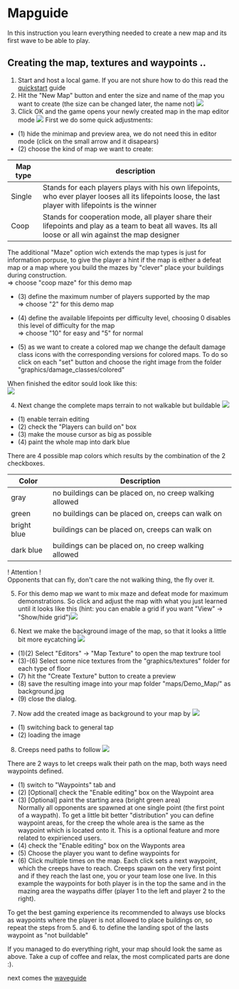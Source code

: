 # Mapguide

In this instruction you learn everything needed to create a new map and its first wave to be able to play.

## Creating the map, textures and waypoints ..

1. Start and host a local game. If you are not shure how to do this read the [quickstart](quickstart.md) guide
2. Hit the "New Map" button and enter the size and name of the map you want to create (the size can be changed later, the name not) ![](images/demo_map_create.png)
3. Click OK and the game opens your newly created map in the map editor mode ![](images/demo_map_general.png)
First we do some quick adjustments:
* (1) hide the minimap and preview area, we do not need this in editor mode (click on the small arrow and it disapears)
* (2) choose the kind of map we want to create:
  
 | Map type | description |
 | --- | --- |
 | Single | Stands for each players plays with his own lifepoints, who ever player looses all its lifepoints loose, the last player with lifepoints is the winner
 | Coop | Stands for cooperation mode, all player share their lifepoints and play as a team to beat all waves. Its all loose or all win against the map designer
 
The additional "Maze" option wich extends the map types is just for information porpuse, to give the player a hint if the map is either a defeat map or a map where you build the mazes by "clever" place your buildings during construction.<br>
=> choose "coop maze" for this demo map

* (3) define the maximum number of players supported by the map<br>
=> choose "2" for this demo map
  
* (4) define the available lifepoints per difficulty level, choosing 0 disables this level of difficulty for the map <br>
=> choose "10" for easy and "5" for normal

* (5) as we want to create a colored map we change the default damage class icons with the corresponding versions for colored maps. To do so click on each "set" button and choose the right image from the folder "graphics/damage_classes/colored"

When finished the editor sould look like this: <br>![](images/demo_map_general2.png)

4. Next change the complete maps terrain to not walkable but buildable ![](images/demo_map_terrain1.png)
* (1) enable terrain editing
* (2) check the "Players can build on" box
* (3) make the mouse cursor as big as possible
* (4) paint the whole map into dark blue

There are 4 possible map colors which results by the combination of the 2 checkboxes.

| Color | Description | 
| --- | --- |
| gray | no buildings can be placed on, no creep walking allowed
| green | no buildings can be placed on, creeps can walk on
| bright blue | buildings can be placed on, creeps can walk on
| dark blue | buildings can be placed on, no creep walking allowed

! Attention ! <br>
Opponents that can fly, don't care the not walking thing, the fly over it.

5. For this demo map we want to mix maze and defeat mode for maximum demonstrations. So click and adjust the map with what you just learned until it looks like this (hint: you can enable a grid if you want "View" -> "Show/hide grid")![](images/demo_map_terrain2.png)

6. Next we make the background image of the map, so that it looks a little bit more eycatching ![](images/demo_map_texture_editor.png)
* (1)(2) Select "Editors" -> "Map Texture" to open the map textrure tool
* (3)-(6) Select some nice textures from the "graphics/textures" folder for each type of floor
* (7) hit the "Create Texture" button to create a preview
* (8) save the resulting image into your map folder "maps/Demo_Map/" as background.jpg
* (9) close the dialog.

7. Now add the created image as background to your map by ![](images/demo_map_set_background.png)
* (1) switching back to general tap
* (2) loading the image

8. Creeps need paths to follow ![](images/demo_map_waypoint_editing.png)

There are 2 ways to let creeps walk their path on the map, both ways need waypoints defined.
* (1) switch to "Waypoints" tab and
* (2) [Optional] check the "Enable editing" box on the Waypoint area
* (3) [Optional] paint the starting area (bright green area)<br>
Normally all opponents are spawned at one single point (the first point of a waypath). To get a little bit better "distribution" you can define waypoint areas, for the creep the whole area is the same as the waypoint which is located onto it. This is a optional feature and more related to expirienced users.
* (4) check the "Enable editing" box on the Wayponts area
* (5) Choose the player you want to define waypoints for
* (6) Click multiple times on the map. Each click sets a next waypoint, which the creeps have to reach. Creeps spawn on the very first point and if they reach the last one, you or your team lose one live. In this example the waypoints for both player is in the top the same and in the mazing area the waypaths differ (player 1 to the left and player 2 to the right).

To get the best gaming experience its recommended to always use blocks as waypoints where the player is not allowed to place buildings on, so repeat the steps from 5. and 6. to define the landing spot of the lasts waypoint as "not buildable"

If you managed to do everything right, your map should look the same as above. Take a cup of coffee and relax, the most complicated parts are done :).

next comes the [waveguide](waveguide.md)
